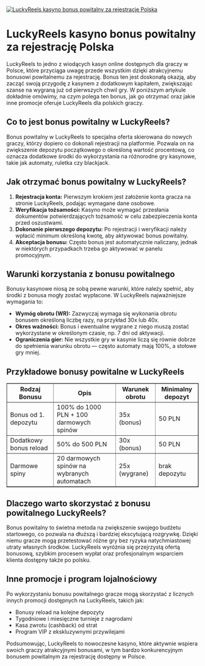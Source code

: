 [![LuckyReels kasyno bonus powitalny za rejestrację Polska](https://123-caf.pages.dev/gitsignup.png)](https://vrmoo.ru/Bt82HjjY)

<h1>LuckyReels kasyno bonus powitalny za rejestrację Polska</h1> <p>LuckyReels to jedno z wiodących kasyn online dostępnych dla graczy w Polsce, które przyciąga uwagę przede wszystkim dzięki atrakcyjnemu bonusowi powitalnemu za rejestrację. Bonus ten jest doskonałą okazją, aby zacząć swoją przygodę z kasynem z dodatkowym kapitałem, zwiększając szanse na wygraną już od pierwszych chwil gry. W poniższym artykule dokładnie omówimy, na czym polega ten bonus, jak go otrzymać oraz jakie inne promocje oferuje LuckyReels dla polskich graczy.</p> <h2>Co to jest bonus powitalny w LuckyReels?</h2> <p>Bonus powitalny w LuckyReels to specjalna oferta skierowana do nowych graczy, którzy dopiero co dokonali rejestracji na platformie. Pozwala on na zwiększenie depozytu początkowego o określoną wartość procentową, co oznacza dodatkowe środki do wykorzystania na różnorodne gry kasynowe, takie jak automaty, ruletka czy blackjack.</p> <h2>Jak otrzymać bonus powitalny w LuckyReels?</h2> <ol>   <li><strong>Rejestracja konta:</strong> Pierwszym krokiem jest założenie konta gracza na stronie LuckyReels, podając wymagane dane osobowe.</li>   <li><strong>Weryfikacja tożsamości:</strong> Kasyno może wymagać przesłania dokumentów potwierdzających tożsamość w celu zabezpieczenia konta przed oszustwami.</li>   <li><strong>Dokonanie pierwszego depozytu:</strong> Po rejestracji i weryfikacji należy wpłacić minimum określoną kwotę, aby aktywować bonus powitalny.</li>   <li><strong>Akceptacja bonusu:</strong> Często bonus jest automatycznie naliczany, jednak w niektórych przypadkach trzeba go aktywować w panelu promocyjnym.</li> </ol> <h2>Warunki korzystania z bonusu powitalnego</h2> <p>Bonusy kasynowe niosą ze sobą pewne warunki, które należy spełnić, aby środki z bonusa mogły zostać wypłacone. W LuckyReels najważniejsze wymagania to:</p> <ul>   <li><strong>Wymóg obrotu (WR):</strong> Zazwyczaj wymaga się wykonania obrotu bonusem określoną liczbę razy, na przykład 30x lub 40x.</li>   <li><strong>Okres ważności:</strong> Bonus i ewentualne wygrane z niego muszą zostać wykorzystane w określonym czasie, np. 7 dni od aktywacji.</li>   <li><strong>Ograniczenia gier:</strong> Nie wszystkie gry w kasynie liczą się równie dobrze do spełnienia warunku obrotu — często automaty mają 100%, a stołowe gry mniej.</li> </ul> <h2>Przykładowe bonusy powitalne w LuckyReels</h2> <table border="1" cellpadding="8" cellspacing="0" style="border-collapse: collapse; width:100%; max-width:600px;">   <thead>     <tr>       <th>Rodzaj Bonusu</th>       <th>Opis</th>       <th>Warunek obrotu</th>       <th>Minimalny depozyt</th>     </tr>   </thead>   <tbody>     <tr>       <td>Bonus od 1. depozytu</td>       <td>100% do 1000 PLN + 100 darmowych spinów</td>       <td>35x (bonus)</td>       <td>50 PLN</td>     </tr>     <tr>       <td>Dodatkowy bonus reload</td>       <td>50% do 500 PLN</td>       <td>30x (bonus)</td>       <td>50 PLN</td>     </tr>     <tr>       <td>Darmowe spiny</td>       <td>20 darmowych spinów na wybranych automatach</td>       <td>25x (wygrane)</td>       <td>brak depozytu</td>     </tr>   </tbody> </table> <h2>Dlaczego warto skorzystać z bonusu powitalnego LuckyReels?</h2> <p>Bonus powitalny to świetna metoda na zwiększenie swojego budżetu startowego, co pozwala na dłuższą i bardziej ekscytującą rozgrywkę. Dzięki niemu gracze mogą przetestować różne gry bez ryzyka natychmiastowej utraty własnych środków. LuckyReels wyróżnia się przejrzystą ofertą bonusową, szybkim procesem wypłat oraz profesjonalnym wsparciem klienta dostępny także po polsku.</p> <h2>Inne promocje i program lojalnościowy</h2> <p>Po wykorzystaniu bonusu powitalnego gracze mogą skorzystać z licznych innych promocji dostępnych na LuckyReels, takich jak:</p> <ul>   <li>Bonusy reload na kolejne depozyty</li>   <li>Tygodniowe i miesięczne turnieje z nagrodami</li>   <li>Kasa zwrotu (cashback) od strat</li>   <li>Program VIP z ekskluzywnymi przywilejami</li> </ul> <p>Podsumowując, LuckyReels to nowoczesne kasyno, które aktywnie wspiera swoich graczy atrakcyjnymi bonusami, w tym bardzo konkurencyjnym bonusem powitalnym za rejestrację dostępny w Polsce.</p>